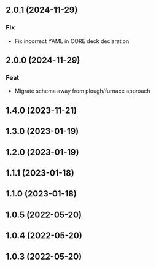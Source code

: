 ## 2.0.1 (2024-11-29)

### Fix

- Fix incorrect YAML in CORE deck declaration

## 2.0.0 (2024-11-29)

### Feat

- Migrate schema away from plough/furnace approach

## 1.4.0 (2023-11-21)

## 1.3.0 (2023-01-19)

## 1.2.0 (2023-01-19)

## 1.1.1 (2023-01-18)

## 1.1.0 (2023-01-18)

## 1.0.5 (2022-05-20)

## 1.0.4 (2022-05-20)

## 1.0.3 (2022-05-20)
